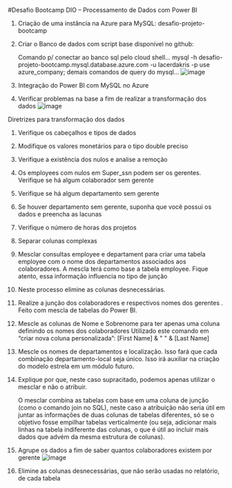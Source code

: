 #Desafio Bootcamp DIO – Processamento de Dados com Power BI

1. Criação de uma instância na Azure para MySQL: desafio-projeto-bootcamp
2. Criar o Banco de dados com script base disponível no github:

    Comando p/ conectar ao banco sql pelo cloud shell...
    mysql -h desafio-projeto-bootcamp.mysql.database.azure.com -u lacerdakris -p
    use azure_company;
    demais comandos de query do mysql...
   ![image](https://github.com/LacerdaKris/-28-5.000-Resultados-de-tradu-o-Processing-Transformation-Data/assets/107269748/2441b797-43b3-42af-b9c2-653d70ed6151)

4. Integração do Power BI com MySQL no Azure
5. Verificar problemas na base a fim de realizar a transformação dos dados
 ![image](https://github.com/LacerdaKris/-28-5.000-Resultados-de-tradu-o-Processing-Transformation-Data/assets/107269748/2b6db8e5-0742-4b88-a1a9-6a190dfa16d7)


Diretrizes para transformação dos dados

1. Verifique os cabeçalhos e tipos de dados
2. Modifique os valores monetários para o tipo double preciso
3. Verifique a existência dos nulos e analise a remoção
4. Os employees com nulos em Super_ssn podem ser os gerentes. Verifique se há algum colaborador sem gerente
5. Verifique se há algum departamento sem gerente
6. Se houver departamento sem gerente, suponha que você possui os dados e preencha as lacunas
7. Verifique o número de horas dos projetos
8. Separar colunas complexas
9. Mesclar consultas employee e departament para criar uma tabela employee com o nome dos departamentos associados aos colaboradores. A mescla terá como base a tabela employee. Fique atento, essa informação influencia no tipo de junção
10. Neste processo elimine as colunas desnecessárias.
11. Realize a junção dos colaboradores e respectivos nomes dos gerentes . Feito com mescla de tabelas do Power BI.
12. Mescle as colunas de Nome e Sobrenome para ter apenas uma coluna definindo os nomes dos colaboradores
Utilizado este comando em “criar nova coluna personalizada”: [First Name] & " " & [Last Name]
13. Mescle os nomes de departamentos e localização. Isso fará que cada combinação departamento-local seja único. Isso irá auxiliar na criação do modelo estrela em um módulo futuro.
14. Explique por que, neste caso supracitado, podemos apenas utilizar o mesclar e não o atribuir.

     O mesclar combina as tabelas com base em uma coluna de junção (como o comando join no SQL), neste caso a atribuição não seria útil em
     juntar as informações de duas colunas de tabelas diferentes, só se o objetivo fosse empilhar tabelas verticalmente (ou seja,
     adicionar mais linhas na tabela indiferente das colunas, o que é útil ao incluir mais dados que advém da mesma estrutura de colunas).
15. Agrupe os dados a fim de saber quantos colaboradores existem por gerente
 ![image](https://github.com/LacerdaKris/-28-5.000-Resultados-de-tradu-o-Processing-Transformation-Data/assets/107269748/da1a524f-2e46-4793-a850-92f218f1e18a)

16. Elimine as colunas desnecessárias, que não serão usadas no relatório, de cada tabela
